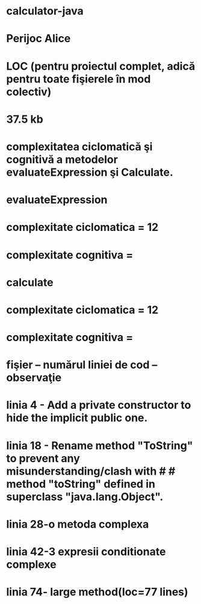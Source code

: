 # calculator-java
# Perijoc Alice

# LOC (pentru proiectul complet, adică pentru toate fişierele în mod colectiv)
# 37.5 kb

# complexitatea ciclomatică şi cognitivă a metodelor evaluateExpression şi Calculate.
# evaluateExpression 
# complexitate ciclomatica = 12
# complexitate cognitiva = 
# calculate 
# complexitate ciclomatica = 12
# complexitate cognitiva = 

# fişier – numărul liniei de cod – observaţie
# linia 4 - Add a private constructor to hide the implicit public one.
# linia 18 - Rename method "ToString" to prevent any misunderstanding/clash with # # method "toString" defined in superclass "java.lang.Object".
# linia 28-o metoda complexa
# linia 42-3 expresii conditionate complexe
# linia 74- large method(loc=77 lines)
		